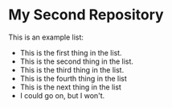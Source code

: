 # My Second Repository

This is an example list:
* This is the first thing in the list.
* This is the second thing in the list.
* This is the third thing in the list.
* This is the fourth thing in the list
* This is the next thing in the list
* I could go on, but I won't.



